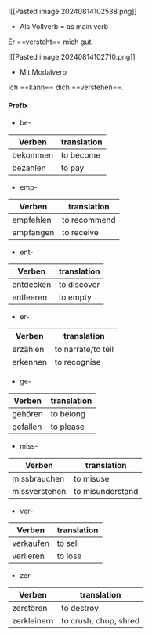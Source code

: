 

![[Pasted image 20240814102538.png]]

+ Als Vollverb = as main verb

Er ==versteht== mich gut. 

![[Pasted image 20240814102710.png]]

+ Mit Modalverb 

Ich ==kann== dich ==verstehen==.

#### Prefix 

+ be- 

| Verben   | translation |
| -------- | ----------- |
| bekommen | to become   |
| bezahlen | to pay      |

+ emp- 

| Verben    | translation  |
| --------- | ------------ |
| empfehlen | to recommend |
| empfangen | to receive   |

+ ent- 

| Verben    | translation |
| --------- | ----------- |
| entdecken | to discover |
| entleeren | to empty    |
 + er-

| Verben   | translation        |
| -------- | ------------------ |
| erzählen | to narrate/to tell |
| erkennen | to recognise       |

+ ge-

| Verben   | translation |
| -------- | ----------- |
| gehören  | to belong   |
| gefallen | to please   |

+ miss-

| Verben        | translation      |
| ------------- | ---------------- |
| missbrauchen  | to misuse        |
| missverstehen | to misunderstand |
 + ver-

| Verben    | translation |
| --------- | ----------- |
| verkaufen | to sell     |
| verlieren | to lose     |
+ zer-

| Verben      | translation           |
| ----------- | --------------------- |
| zerstören   | to destroy            |
| zerkleinern | to crush, chop, shred |
